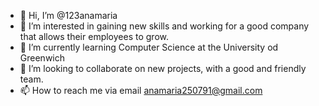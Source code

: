 - 👋 Hi, I’m @123anamaria
- 👀 I’m interested in gaining new skills and working for a good company that allows their employees to grow.
- 🌱 I’m currently learning Computer Science at the University od Greenwich
- 💞️ I’m looking to collaborate on new projects, with a good and friendly team.
- 📫 How to reach me via email anamaria250791@gmail.com

<!---
123anamaria/123anamaria is a ✨ special ✨ repository because its `README.md` (this file) appears on your GitHub profile.
You can click the Preview link to take a look at your changes.
--->
